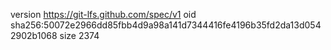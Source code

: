 version https://git-lfs.github.com/spec/v1
oid sha256:50072e2966dd85fbb4d9a98a141d7344416fe4196b35fd2da13d0542902b1068
size 2374
